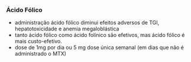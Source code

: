 ### **Ácido Fólico**


- administração ácido fólico diminui efeitos adversos de TGI, hepatotoxicidade e anemia megaloblástica  
- tanto ácido fólico como ácido folínico são efetivos, mas ácido fólico é mais custo-efetivo.  
- dose de 1mg por dia ou 5 mg dose única semanal (em dias que não é administrado o MTX) 

